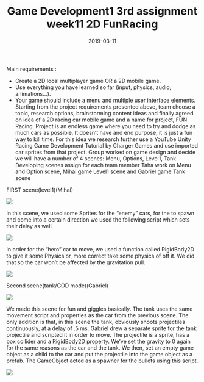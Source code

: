 ﻿---
layout: post
title: "Game Development1 3rd assignment week11 2D FunRacing"
date: 2019-03-11
---

Main requirements :
-	Create a 2D local multiplayer game OR a 2D mobile game.
-	Use everything you have learned so far (input, physics, audio, animations...).
-	Your game should include a menu and multiple user interface elements.
Starting from the project requirements presented above, team choose a topic, research options, brainstorming content ideas and finally agreed on idea of a 2D racing car mobile game and a name for project, FUN Racing. Project is an endless game where you need to try and dodge as much cars as possible. It doesn’t have and end purpose, it is just a fun way to kill time.
For this idea we research further use a YouTube Unity Racing Game Development Tutorial by Charger Games and use imported car sprites from that project.
Group worked on game design and decide we will have a number of 4 scenes:  Menu, Options, Level1, Tank. Developing scenes assign for each team member Taha work on Menu and Option scene, Mihai game Level1 scene and Gabriel game Tank scene    	

FIRST scene(level1)(Mihai)

<img src="../../../images/third/road.png">

In this scene, we used some Sprites for the “enemy” cars, for the to spawn and come into a certain direction we used the following script which sets their delay as well 

<img src="../../../images/third/script1.png">

In order for the “hero” car to move, we used a function called RigidBody2D to give it some Physics or, more correct take some physics of off it. We did that so the car won’t be affected by the gravitation pull.

<img src="../../../images/third/rigidbody.png">

Second scene(tank/GOD mode)(Gabriel)

<img src="../../../images/third/road2.png">

We made this scene for fun and giggles basically. The tank uses the same movement script and properties as the car from the previous scene. The only addition is that, in this scene the tank, obviously shoots projectiles continuously, at a delay of .5 ms.
Gabriel drew a separate sprite for the tank projectile and scripted it in order to move.
The projectile is a sprite, has a box collider and a RigidBody2D property. We’ve set the gravity to 0 again for the same reasons as the car and the tank. We then, set an empty game object as a child to the car and put the projectile into the game object as a prefab. The GameObject acted as a spawner for the bullets using this script.

<img src="../../../images/third/script2.png">

